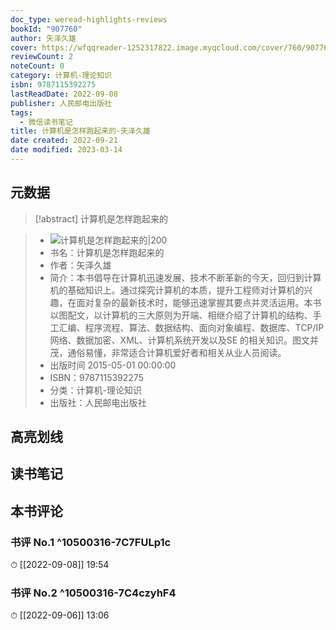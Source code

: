 ```yaml
---
doc_type: weread-highlights-reviews
bookId: "907760"
author: 矢泽久雄
cover: https://wfqqreader-1252317822.image.myqcloud.com/cover/760/907760/t7_907760.jpg
reviewCount: 2
noteCount: 0
category: 计算机-理论知识
isbn: 9787115392275
lastReadDate: 2022-09-08
publisher: 人民邮电出版社
tags:
  - 微信读书笔记
title: 计算机是怎样跑起来的-矢泽久雄
date created: 2022-09-21
date modified: 2023-03-14
---
```


## 元数据

>[!abstract] 计算机是怎样跑起来的

> - ![计算机是怎样跑起来的|200](https://wfqqreader-1252317822.image.myqcloud.com/cover/760/907760/t7_907760.jpg)
> - 书名：计算机是怎样跑起来的
> - 作者：矢泽久雄
> - 简介：本书倡导在计算机迅速发展、技术不断革新的今天，回归到计算机的基础知识上。通过探究计算机的本质，提升工程师对计算机的兴趣，在面对复杂的最新技术时，能够迅速掌握其要点并灵活运用。本书以图配文，以计算机的三大原则为开端、相继介绍了计算机的结构、手工汇编、程序流程、算法、数据结构、面向对象编程、数据库、TCP/IP 网络、数据加密、XML、计算机系统开发以及SE 的相关知识。图文并茂，通俗易懂，非常适合计算机爱好者和相关从业人员阅读。
> - 出版时间 2015-05-01 00:00:00
> - ISBN：9787115392275
> - 分类：计算机-理论知识
> - 出版社：人民邮电出版社

## 高亮划线

## 读书笔记

## 本书评论

### 书评 No.1 ^10500316-7C7FULp1c

⏱ [[2022-09-08]] 19:54

### 书评 No.2 ^10500316-7C4czyhF4

⏱ [[2022-09-06]] 13:06

